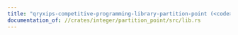 ```yaml
---
title: "qryxips-competitive-programming-library-partition-point (<code>partition_point</code>)"
documentation_of: //crates/integer/partition_point/src/lib.rs
---
```


